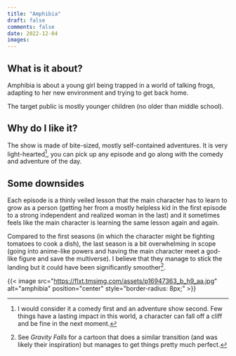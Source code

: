 ```yaml
---
title: "Amphibia"
draft: false
comments: false
date: 2022-12-04
images:
---
```


## What is it about?

Amphibia is about a young girl being trapped in a world of talking frogs, adapting to her new environment and trying to get back home.

The target public is mostly younger children (no older than middle school).

## Why do I like it?

The show is made of bite-sized, mostly self-contained adventures.
It is very light-hearted[^consequences], you can pick up any episode and go along with the comedy and adventure of the day.

[^consequences]: I would consider it a comedy first and an adventure show second. Few things have a lasting impact in this world, a character can fall off a cliff and be fine in the next moment.

## Some downsides

Each episode is a thinly veiled lesson that the main character has to learn to grow as a person (getting her from a mostly helpless kid in the first episode to a strong independent and realized woman in the last) and it sometimes feels like the main character is learning the same lesson again and again.

Compared to the first seasons (in which the character might be fighting tomatoes to cook a dish), the last season is a bit overwhelming in scope (going into anime-like powers and having the main character meet a god-like figure and save the multiverse).
I believe that they manage to stick the landing but it could have been significantly smoother[^gravity].

[^gravity]: See *Gravity Falls* for a cartoon that does a similar transition (and was likely their inspiration) but manages to get things pretty much perfect.

{{< image src="https://flxt.tmsimg.com/assets/p16947363_b_h9_aa.jpg" alt="amphibia" position="center" style="border-radius: 8px;" >}}
